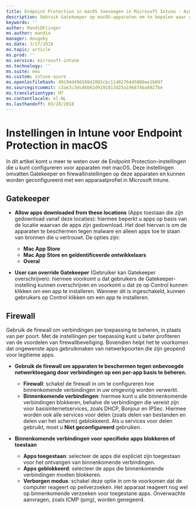 ```yaml
---
title: Endpoint Protection in macOS toevoegen in Microsoft Intune - Azure | Microsoft Docs
description: Gebruik Gatekeeper op macOS-apparaten om te bepalen waar apps kunnen worden geïnstalleerd, inclusief de Mac App Store. Schakel met Microsoft Intune ook een firewall in of configureer een firewall die bepaalde apps toestaat, bepaalde apps blokkeert, de verborgen modus gebruikt en zelfs bepaalde typen binnenkomende verbindingen blokkeert.
keywords: ''
author: MandiOhlinger
ms.author: mandia
manager: dougeby
ms.date: 3/27/2018
ms.topic: article
ms.prod: ''
ms.service: microsoft-intune
ms.technology: ''
ms.suite: ems
ms.custom: intune-azure
ms.openlocfilehash: 49194d49658042802cbc1148276445008ee1b09f
ms.sourcegitcommit: c3ae3c3dc46b62d9191813d25a196874ba4927be
ms.translationtype: HT
ms.contentlocale: nl-NL
ms.lasthandoff: 03/28/2018
---
```

# <a name="macos-endpoint-protection-settings-in-intune"></a>Instellingen in Intune voor Endpoint Protection in macOS

In dit artikel komt u meer te weten over de Endpoint Protection-instellingen die u kunt configureren voor apparaten met macOS. Deze instellingen omvatten Gatekeeper en firewallinstellingen op deze apparaten en kunnen worden geconfigureerd met een apparaatprofiel in Microsoft Intune.

## <a name="gatekeeper"></a>Gatekeeper

- **Allow apps downloaded from these locations**  (Apps toestaan die zijn gedownload vanaf deze locaties): hiermee beperkt u apps op basis van de locatie waarvan de apps zijn gedownload. Het doel hiervan is om de apparaten te beschermen tegen malware en alleen apps toe te staan van bronnen die u vertrouwt. De opties zijn: 
  - **Mac App Store**
  - **Mac App Store en geïdentificeerde ontwikkelaars**
  - **Overal**

- **User can override Gatekeeper**  (Gebruiker kan Gatekeeper overschrijven): hiermee voorkomt u dat gebruikers de Gatekeeper-instelling kunnen overschrijven en voorkomt u dat ze op Control kunnen klikken om een app te installeren. Wanneer dit is ingeschakeld, kunnen gebruikers op Control klikken om een app te installeren.

## <a name="firewall"></a>Firewall

Gebruik de firewall om verbindingen per toepassing te beheren, in plaats van per poort. Met de instellingen per toepassing kunt u beter profiteren van de voordelen van firewallbeveiliging. Bovendien helpt het te voorkomen dat ongewenste apps gebruikmaken van netwerkpoorten die zijn geopend voor legitieme apps.

- **Gebruik de firewall om apparaten te beschermen tegen onbevoegde netwerktoegang door verbindingen op een per-app basis te beheren.**
  - **Firewall**: schakel de firewall in om te configureren hoe binnenkomende verbindingen in uw omgeving worden verwerkt.
  - **Binnenkomende verbindingen**: hiermee kunt u alle binnenkomende verbindingen blokkeren, behalve de verbindingen die vereist zijn voor basisinternetservices, zoals DHCP, Bonjour en IPSec. Hiermee worden ook alle services voor delen (zoals delen van bestanden en delen van het scherm) geblokkeerd. Als u services voor delen gebruikt, moet u **Niet geconfigureerd** gebruiken.

- **Binnenkomende verbindingen voor specifieke apps blokkeren of toestaan**
  - **Apps toegestaan**: selecteer de apps die expliciet zijn toegestaan voor het ontvangen van binnenkomende verbindingen.
  - **Apps geblokkeerd**: selecteer de apps die binnenkomende verbindingen moeten blokkeren.
  - **Verborgen modus**: schakel deze optie in om te voorkomen dat de computer reageert op peilverzoeken. Het apparaat reageert nog wel op binnenkomende verzoeken voor toegestane apps. Onverwachte aanvragen, zoals ICMP (ping), worden genegeerd.

